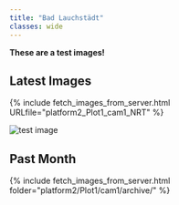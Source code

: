 ```yaml
---
title: "Bad Lauchstädt"
classes: wide
---
```


**These are a test images!**

## Latest Images

{% include fetch_images_from_server.html URLfile="platform2_Plot1_cam1_NRT" %}

<div class="image-container"> 
  <img src="http://85.214.136.59/camhi_data/platform2/Plot1/cam1/NRT/P24031308595910.jpg" alt="test image">
</div>

## Past Month

{% include fetch_images_from_server.html folder="platform2/Plot1/cam1/archive/" %}
